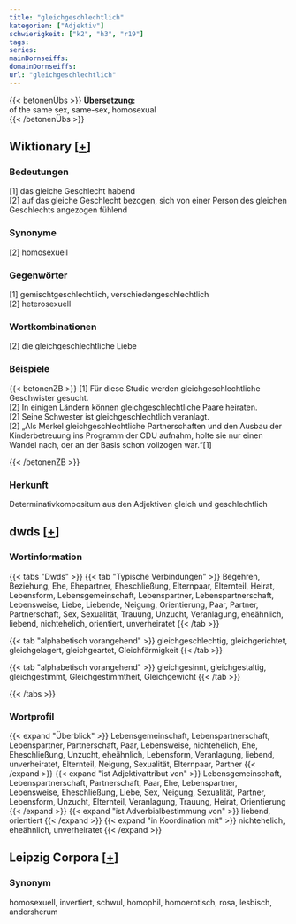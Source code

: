 ```yaml
---
title: "gleichgeschlechtlich"
kategorien: ["Adjektiv"]
schwierigkeit: ["k2", "h3", "r19"]
tags:
series:
mainDornseiffs:
domainDornseiffs:
url: "gleichgeschlechtlich"
---
```


{{< betonenÜbs >}}
**Übersetzung:**  
of the same sex, same-sex, homosexual  
{{< /betonenÜbs >}}

## Wiktionary [[+](https://de.wiktionary.org/wiki/gleichgeschlechtlich)]

### Bedeutungen
[1] das gleiche Geschlecht habend  
[2] auf das gleiche Geschlecht bezogen, sich von einer Person des gleichen Geschlechts angezogen fühlend  

### Synonyme
[2] homosexuell  

### Gegenwörter
[1] gemischtgeschlechtlich, verschiedengeschlechtlich  
[2] heterosexuell  

### Wortkombinationen
[2] die gleichgeschlechtliche Liebe  

### Beispiele
{{< betonenZB >}}
[1] Für diese Studie werden gleichgeschlechtliche Geschwister gesucht.  
[2] In einigen Ländern können gleichgeschlechtliche Paare heiraten.  
[2] Seine Schwester ist gleichgeschlechtlich veranlagt.  
[2] „Als Merkel gleichgeschlechtliche Partnerschaften und den Ausbau der Kinderbetreuung ins Programm der CDU aufnahm, holte sie nur einen Wandel nach, der an der Basis schon vollzogen war.“[1]  

{{< /betonenZB >}}
### Herkunft
Determinativkompositum aus den Adjektiven gleich und geschlechtlich  



## dwds [[+](https://www.dwds.de/wb/gleichgeschlechtlich)]

### Wortinformation
{{< tabs "Dwds" >}}
{{< tab "Typische Verbindungen" >}}
Begehren, Beziehung, Ehe, Ehepartner, Eheschließung, Elternpaar, Elternteil, Heirat, Lebensform, Lebensgemeinschaft, Lebenspartner, Lebenspartnerschaft, Lebensweise, Liebe, Liebende, Neigung, Orientierung, Paar, Partner, Partnerschaft, Sex, Sexualität, Trauung, Unzucht, Veranlagung, eheähnlich, liebend, nichtehelich, orientiert, unverheiratet
{{< /tab >}}

{{< tab "alphabetisch vorangehend" >}}
gleichgeschlechtig, gleichgerichtet, gleichgelagert, gleichgeartet, Gleichförmigkeit
{{< /tab >}}

{{< tab "alphabetisch vorangehend" >}}
gleichgesinnt, gleichgestaltig, gleichgestimmt, Gleichgestimmtheit, Gleichgewicht
{{< /tab >}}

{{< /tabs >}}

### Wortprofil
{{< expand "Überblick" >}} Lebensgemeinschaft, Lebenspartnerschaft, Lebenspartner, Partnerschaft, Paar, Lebensweise, nichtehelich, Ehe, Eheschließung, Unzucht, eheähnlich, Lebensform, Veranlagung, liebend, unverheiratet, Elternteil, Neigung, Sexualität, Elternpaar, Partner {{< /expand >}}
{{< expand "ist Adjektivattribut von" >}} Lebensgemeinschaft, Lebenspartnerschaft, Partnerschaft, Paar, Ehe, Lebenspartner, Lebensweise, Eheschließung, Liebe, Sex, Neigung, Sexualität, Partner, Lebensform, Unzucht, Elternteil, Veranlagung, Trauung, Heirat, Orientierung {{< /expand >}}
{{< expand "ist Adverbialbestimmung von" >}} liebend, orientiert {{< /expand >}}
{{< expand "in Koordination mit" >}} nichtehelich, eheähnlich, unverheiratet {{< /expand >}}

## Leipzig Corpora [[+](https://corpora.uni-leipzig.de/en/res?word=gleichgeschlechtlich&corpusId=deu_newscrawl-public_2018)]


### Synonym
homosexuell, invertiert, schwul, homophil, homoerotisch, rosa, lesbisch, andersherum

